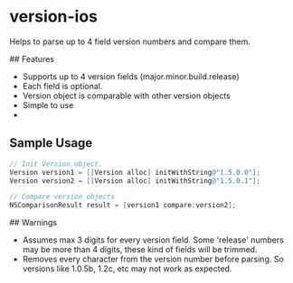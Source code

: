 # version-ios

Helps to parse up to 4 field version numbers and compare them.

## Features
 * Supports up to 4 version fields (major.minor.build.release)
 * Each field is optional.
 * Version object is comparable with other version objects
 * Simple to use
 * 

## Sample Usage

```objective-c
// Init Version object.
Version version1 = [[Version alloc] initWithString@"1.5.0.0"];
Version version2 = [[Version alloc] initWithString@"1.5.0.1"];

// Compare version objects
NSComparisonResult result = [version1 compare:version2];

````


## Warnings

 * Assumes max 3 digits for every version field. Some 'release' numbers may be more than 4 digits, these kind of fields will be trimmed.
 * Removes every character from the version number before parsing. So versions like 1.0.5b, 1.2c, etc may not work as expected.
